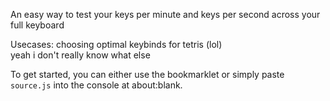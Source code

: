 An easy way to test your keys per minute and keys per second across your full keyboard

Usecases:
choosing optimal keybinds for tetris (lol)  
yeah i don't really know what else

To get started, you can either use the bookmarklet or simply paste `source.js` into the console at about:blank.
